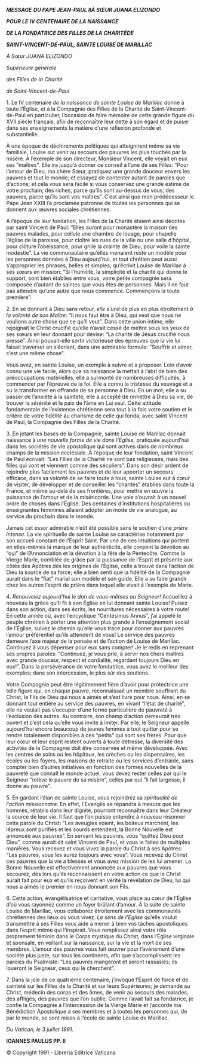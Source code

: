 ***MESSAGE*** ***DU PAPE JEAN-PAUL II******À SŒUR JUANA ELIZONDO***

***POUR LE IV CENTENAIRE DE LA NAISSANCE***

***DE LA FONDATRICE DES FILLES DE LA CHARITÉDE***

***SAINT-VINCENT-DE-PAUL, SAINTE LOUISE DE MARILLAC***

*À Sœur JUANA ELIZONDO*

*Supérieure générale*

*des Filles de la Charité*

*de Saint-Vincent-de-Paul*

1\. Le IV centenaire *de la naissance de sainte Louise de Marillac* donne à toute l’Église, et à la Compagnie des Filles de la Charité de Saint-Vincent-de-Paul en particulier, l’occasion de faire mémoire de cette grande figure du XVII siècle français, afin de reconnaître leur dette à son égard et de puiser dans ses enseignements la matière d’une réflexion profonde et substantielle.

À une époque de déchirements politiques qui atteignirent même sa vie familiale, Louise sut venir au secours des pauvres les plus touchés par la misère. À l’exemple de son directeur, Monsieur Vincent, elle voyait en eux ses “maîtres”. Elle ira jusqu’à donner ce conseil à l’une de ses Filles: “Pour l’amour de Dieu, ma chère Sœur, pratiquez une grande douceur envers les pauvres et tout le monde; et essayez de contenter autant de paroles que d’actions; et cela vous sera facile si vous conservez une grande estime de votre prochain; des riches, parce qu’ils sont au-dessus de vous; des pauvres, parce qu’ils sont vos maîtres”. C’est ainsi que mon prédécesseur le Pape Jean XXIII l’a proclamée patronne de toutes les personnes qui se donnent aux œuvres sociales chrétiennes.

À l’époque de leur fondation, les Filles de la Charité étaient ainsi décrites par saint Vincent de Paul: “Elles auront pour monastère la maison des pauvres malades, pour cellule une chambre de louage, pour chapelle l’église de la paroisse, pour cloître les rues de la ville ou une salle d’hôpital, pour clôture l’obéissance, pour grille la crainte de Dieu, pour voile la sainte modestie”. La vie communautaire qu’elles menaient reste un modèle pour les personnes données à Dieu aujourd’hui, et tout chrétien peut aussi s’approprier les phrases, belles et simples, qu’écrivit Louise de Marillac à ses sœurs en mission: “Si l’humilité, la simplicité et la charité qui donne le support, sont bien établies entre vous, votre petite compagnie sera composée d’autant de saintes que vous êtes de personnes. Mais il ne faut pas attendre qu’une autre que nous commence. Commençons la toute première”.

2\. En se donnant à Dieu sans retour, *elle s’unit* de plus en plus étroitement *à la volonté de son Maître*: “Il nous faut être à Dieu, qui veut que nous ne voulions autre chose que ce qu’il veut”. Dans cette union intime, elle rejoignait le Christ crucifié qu’elle n’avait cessé de mettre sous les yeux de ses sœurs en leur donnant pour devise: “La charité de Jésus crucifié nous presse”. Ainsi pouvait-elle sortir victorieuse des épreuves que la vie lui faisait traverser en s’écriant, dans une admirable formule: “Souffrir et aimer, c’est une même chose”.

Vous avez, en sainte Louise, un exemple à suivre et à proposer. Loin d’avoir connu une vie facile, alors que sa naissance la mettait à l’abri de bien des préoccupations matérielles, elle a surmonté de nombreuses difficultés, à commencer par l’épreuve de la foi. Elle a connu la tristesse du veuvage et a su la transformer en offrande de sa personne à Dieu. En un mot, elle a su passer de l’anxiété à la sainteté, elle a accepté de remettre à Dieu sa vie, de trouver la sérénité et la paix de l’âme en Lui seul. Cette attitude fondamentale de l’existence chrétienne sera tout à la fois votre soutien et le critère de votre fidélité au charisme de celle qui fonda, avec saint Vincent de Paul, la Compagnie des Filles de la Charité.

3\. En jetant les bases de la Compagnie, sainte Louise de Marillac donnait naissance à *une nouvelle forme de vie dans l’Église*, pratiquée aujourd’hui dans les sociétés de vie apostolique qui sont actives dans de nombreux champs de la mission ecclésiale. À l’époque de leur fondation, saint Vincent de Paul écrivait: “Les Filles de la Charité ne sont pas religieuses, mais des filles qui vont et viennent comme des séculiers”. Dans son désir ardent de rejoindre plus facilement les pauvres et de leur apporter un secours efficace, dans sa volonté de se faire toute à tous, sainte Louise eut à cœur de visiter, de développer et de conseiller les “charités” établies dans toute la France, et même au-delà de ses frontières, pour mettre en œuvre la puissance de l’amour et de la miséricorde. Une voie s’ouvrait à un nouvel ordre de choses dans l’Église. Des centaines d’institutions hospitalières ou enseignantes féminines allaient adopter un mode de vie analogue, au service du prochain dans le monde.

Jamais cet essor admirable n’eût été possible sans le soutien d’une *prière intense*. La vie spirituelle de sainte Louise se caractérise notamment par son accueil constant de l’Esprit Saint. Par une de ces intuitions qui portent en elles-mêmes la marque de leur authenticité, elle conjoint la dévotion au “oui” de l’Annonciation et la dévotion à la fête de la Pentecôte. Comme la Vierge Marie, comblée de grâce par la puissance de l’Esprit et présente aux côtés des Apôtres dès les origines de l’Église, celle a trouvé dans l’action de Dieu la source de sa force; elle a bien senti que la fidélité de la Compagnie aurait dans le “fiat” marial son modèle et son guide. Elle a su faire grandir chez les autres l’esprit de prière dans lequel elle vivait à l’exemple de Marie.

4\. *Renouvelez aujourd’hui le don de vous-mêmes au Seigneur!* Accueillez à nouveau la grâce qu’Il fit à son Église en lui donnant sainte Louise! Puisez dans son action, dans ses écrits, les nourritures nécessaires à votre route! En cette année où, avec l’encyclique “Centesimus Annus”, j’ai appelé le peuple chrétien à porter une attention plus grande à l’enseignement social de l’Église, suivez le chemin qu’elle vous trace pour donner aux pauvres l’amour préférentiel qu’ils attendent de vous! Le service des pauvres demeure l’axe majeur de la pensée et de l’action de Louise de Marillac. Continuez à vous dépenser pour eux sans compter! Je le redis en reprenant ses propres paroles: “Continuez, je vous prie, à servir nos chers maîtres avec grande douceur, respect et cordialité, regardant toujours Dieu en eux!”. Dans la persévérance de votre fondatrice, vous avez le meilleur des exemples; dans son intercession, le plus sûr des soutiens.

Votre Compagnie peut être légitimement fière d’avoir pour protectrice une telle figure qui, en chaque pauvre, reconnaissait un membre souffrant du Christ, le Fils de Dieu qui nous a aimés et s’est livré pour nous. Ainsi, en se donnant tout entière au service des pauvres, en vivant “l’état de charité”, elle ne voulait pas s’occuper d’une forme particulière de pauvreté à l’exclusion des autres. Au contraire, son champ d’action demeurait très ouvert et c’est cela qu’elle vous invite à imiter. Par elle, le Seigneur appelle aujourd’hui encore beaucoup de jeunes femmes à tout quitter pour se rendre totalement disponibles à ces “petits” qui sont ses frères. Pour que leur cœur et leur esprit restent ouverts à toute détresse, la diversité des activités de la Compagnie doit être conservée et même développée. Avec les centres de soins ou les hôpitaux, les crèches ou les dispensaires, les écoles ou les foyers, les maisons de retraite ou les services d’entraide, sans compter bien d’autres initiatives en fonction des formes nouvelles de la pauvreté que connaît le monde actuel, vous devez rester celles par qui le Seigneur “relève le pauvre de sa misère”, celles par qui “il fait largesse, il donne au pauvre”.

5\. En gardant l’élan de sainte Louise, vous rejoindrez sa *spiritualité de l’action missionnaire*. En effet, l’Évangile se répandra à mesure que les hommes, rétablis dans leur dignité, pourront reconnaître dans leur Créateur la source de leur vie. Il faut que l’on puisse entendre à nouveau résonner cette parole du Christ: “Les aveugles voient, les boiteux marchent, les lépreux sont purifiés et les sourds entendent, la Bonne Nouvelle est annoncée aux pauvres”. En servant les pauvres, vous “quittez Dieu pour Dieu”, comme aurait dit saint Vincent de Paul, et vous le faites de multiples manières. Vous recevez et vous vivez la parole du Christ à ses Apôtres: “Les pauvres, vous les aurez toujours avec vous”. Vous recevez du Christ ces pauvres que la vie a blessés et vous avez mission de les lui amener. La Bonne Nouvelle est effectivement annoncée aux pauvres que vous secourez, dès lors qu’ils reconnaissent en votre action ce que le Christ aurait fait pour eux et qu’ils reçoivent en vérité la révélation de Dieu, lui qui nous a aimés le premier en nous donnant son Fils.

6\. Cette action, évangélisatrice et caritative, vous place au cœur de l’Église d’où vous rayonnez comme un foyer brûlant d’amour. À la suite de sainte Louise de Marillac, vous collaborez étroitement avec les communautés chrétiennes des lieux où vous vivez. *Le sens de l’ÉgIise* qu’elle voulut transmettre à ses Filles vous aide à mener à bien vos tâches apostoliques dans l’esprit même qui l’inspirait. Vous remplissez ainsi votre rôle proprement féminin dans le Corps mystique du Christ, dans l’Église virginale et sponsale, en veillant sur la naissance, sur la vie et la mort de ses membres. L’amour des pauvres vous fait œuvrer pour l’avènement d’une société plus juste, sur tous les continents, afin que s’accomplissent les paroles du Psalmiste: “Les pauvres mangeront et seront rassasiés; ils loueront le Seigneur, ceux qui le cherchent”.

7\. Dans la joie de ce quatrième centenaire, j’invoque l’Esprit de force et de sainteté sur les Filles de la Charité et sur leurs Supérieures; je demande au Christ, médecin des corps et des âmes, de venir au secours des malades, des affligés, des pauvres que l’on oublie. Comme l’avait fait sa fondatrice, je confie la Compagnie à l’intercession de la Vierge Marie et j’accorde ma Bénédiction Apostolique à ses membres et à toutes les personnes qui, de par le monde, se sont mises à l’école de sainte Louise de Marillac.

*Du Vatican, le 3 juillet 1991*.

**IOANNES PAULUS PP. II**

© Copyright 1991 - Libreria Editrice Vaticana
